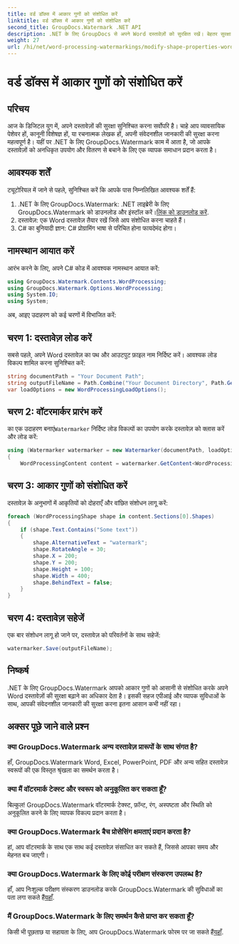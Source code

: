 ```yaml
---
title: वर्ड डॉक्स में आकार गुणों को संशोधित करें
linktitle: वर्ड डॉक्स में आकार गुणों को संशोधित करें
second_title: GroupDocs.Watermark .NET API
description: .NET के लिए GroupDocs से अपने Word दस्तावेज़ों को सुरक्षित रखें। बेहतर सुरक्षा के लिए आकार गुणों को आसानी से संशोधित करें।
weight: 27
url: /hi/net/word-processing-watermarkings/modify-shape-properties-word-docs/
---
```


# वर्ड डॉक्स में आकार गुणों को संशोधित करें

## परिचय
आज के डिजिटल युग में, अपने दस्तावेज़ों की सुरक्षा सुनिश्चित करना सर्वोपरि है। चाहे आप व्यावसायिक पेशेवर हों, कानूनी विशेषज्ञ हों, या रचनात्मक लेखक हों, अपनी संवेदनशील जानकारी की सुरक्षा करना महत्वपूर्ण है। यहीं पर .NET के लिए GroupDocs.Watermark काम में आता है, जो आपके दस्तावेज़ों को अनधिकृत उपयोग और वितरण से बचाने के लिए एक व्यापक समाधान प्रदान करता है।
## आवश्यक शर्तें
ट्यूटोरियल में जाने से पहले, सुनिश्चित करें कि आपके पास निम्नलिखित आवश्यक शर्तें हैं:
1.  .NET के लिए GroupDocs.Watermark: .NET लाइब्रेरी के लिए GroupDocs.Watermark को डाउनलोड और इंस्टॉल करें।[लिंक को डाउनलोड करें](https://releases.groupdocs.com/Watermark/net/).
2. दस्तावेज़: एक Word दस्तावेज़ तैयार रखें जिसे आप संशोधित करना चाहते हैं।
3. C# का बुनियादी ज्ञान: C# प्रोग्रामिंग भाषा से परिचित होना फायदेमंद होगा।

## नामस्थान आयात करें
आरंभ करने के लिए, अपने C# कोड में आवश्यक नामस्थान आयात करें:
```csharp
using GroupDocs.Watermark.Contents.WordProcessing;
using GroupDocs.Watermark.Options.WordProcessing;
using System.IO;
using System;
```
अब, आइए उदाहरण को कई चरणों में विभाजित करें:
## चरण 1: दस्तावेज़ लोड करें
सबसे पहले, अपने Word दस्तावेज़ का पथ और आउटपुट फ़ाइल नाम निर्दिष्ट करें। आवश्यक लोड विकल्प शामिल करना सुनिश्चित करें:
```csharp
string documentPath = "Your Document Path";
string outputFileName = Path.Combine("Your Document Directory", Path.GetFileName(documentPath));
var loadOptions = new WordProcessingLoadOptions();
```
## चरण 2: वॉटरमार्कर प्रारंभ करें
का एक उदाहरण बनाएं`Watermarker` निर्दिष्ट लोड विकल्पों का उपयोग करके दस्तावेज़ को क्लास करें और लोड करें:
```csharp
using (Watermarker watermarker = new Watermarker(documentPath, loadOptions))
{
    WordProcessingContent content = watermarker.GetContent<WordProcessingContent>();
```
## चरण 3: आकार गुणों को संशोधित करें
दस्तावेज़ के अनुभागों में आकृतियों को दोहराएँ और वांछित संशोधन लागू करें:
```csharp
foreach (WordProcessingShape shape in content.Sections[0].Shapes)
{
    if (shape.Text.Contains("Some text"))
    {
        shape.AlternativeText = "watermark";
        shape.RotateAngle = 30;
        shape.X = 200;
        shape.Y = 200;
        shape.Height = 100;
        shape.Width = 400;
        shape.BehindText = false;
    }
}
```
## चरण 4: दस्तावेज़ सहेजें
एक बार संशोधन लागू हो जाने पर, दस्तावेज़ को परिवर्तनों के साथ सहेजें:
```csharp
watermarker.Save(outputFileName);
```
## निष्कर्ष
.NET के लिए GroupDocs.Watermark आपको आकार गुणों को आसानी से संशोधित करके अपने Word दस्तावेज़ों की सुरक्षा बढ़ाने का अधिकार देता है। इसकी सहज एपीआई और व्यापक सुविधाओं के साथ, आपकी संवेदनशील जानकारी की सुरक्षा करना इतना आसान कभी नहीं रहा।

## अक्सर पूछे जाने वाले प्रश्न
### क्या GroupDocs.Watermark अन्य दस्तावेज़ प्रारूपों के साथ संगत है?
हाँ, GroupDocs.Watermark Word, Excel, PowerPoint, PDF और अन्य सहित दस्तावेज़ स्वरूपों की एक विस्तृत श्रृंखला का समर्थन करता है।
### क्या मैं वॉटरमार्क टेक्स्ट और स्वरूप को अनुकूलित कर सकता हूँ?
बिल्कुल! GroupDocs.Watermark वॉटरमार्क टेक्स्ट, फ़ॉन्ट, रंग, अस्पष्टता और स्थिति को अनुकूलित करने के लिए व्यापक विकल्प प्रदान करता है।
### क्या GroupDocs.Watermark बैच प्रोसेसिंग क्षमताएं प्रदान करता है?
हां, आप वॉटरमार्क के साथ एक साथ कई दस्तावेज़ संसाधित कर सकते हैं, जिससे आपका समय और मेहनत बच जाएगी।
### क्या GroupDocs.Watermark के लिए कोई परीक्षण संस्करण उपलब्ध है?
 हाँ, आप निःशुल्क परीक्षण संस्करण डाउनलोड करके GroupDocs.Watermark की सुविधाओं का पता लगा सकते हैं[यहाँ](https://releases.groupdocs.com/).
### मैं GroupDocs.Watermark के लिए समर्थन कैसे प्राप्त कर सकता हूँ?
 किसी भी पूछताछ या सहायता के लिए, आप GroupDocs.Watermark फोरम पर जा सकते हैं[यहाँ](https://forum.groupdocs.com/c/watermark/19).
